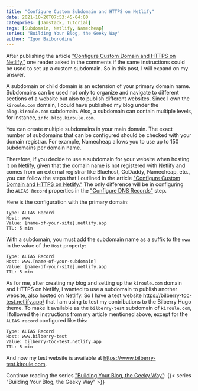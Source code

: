 ```yaml
---
title: "Configure Custom Subdomain and HTTPS on Netlify"
date: 2021-10-20T07:53:45-04:00
categories: [Jamstack, Tutorial]
tags: [Subdomain, Netlify, Namecheap]
series: "Building Your Blog, the Geeky Way"
author: "Igor Baiborodine"
---
```


After publishing the article ["Configure Custom Domain and HTTPS on Netlify,"](/article/configure-custom-domain-and-https-in-netlify) one reader asked in the comments if the same instructions could be used to set up a custom subdomain.
So in this post, I will expand on my answer.

<!--more-->

A subdomain or child domain is an extension of your primary domain name. 
Subdomains can be used not only to organize and navigate to different sections of a website but also to publish different websites. 
Since I own the `kiroule.com` domain, I could have published my blog under the `blog.kiroule.com` subdomain. Also, a subdomain can contain multiple levels, for instance, `info.blog.kiroule.com`.

You can create multiple subdomains in your main domain. 
The exact number of subdomains that can be configured should be checked with your domain registrar. 
For example, Namecheap allows you to use up to 150 subdomains per domain name.

Therefore, if you decide to use a subdomain for your website when hosting it on Netlify, given that the domain name is not registered with Netlify and comes from an external registrar like Bluehost, GoDaddy, Namecheap, etc., you can follow the steps that I outlined in the article ["Configure Custom Domain and HTTPS on Netlify."](/article/configure-custom-domain-and-https-in-netlify) 
The only difference will be in configuring the `ALIAS Record` properties in the ["Configure DNS Records"](/article/configure-custom-domain-and-https-in-netlify/#configure-dns-records) step.

Here is the configuration with the primary domain:
```plaintext
Type: ALIAS Record
Host: www
Value: [name-of-your-site].netlify.app
TTL: 5 min
```

With a subdomain, you must add the subdomain name as a suffix to the `www` in the value of the `Host` property:
```plaintext
Type: ALIAS Record
Host: www.[name-of-your-subdomain]
Value: [name-of-your-site].netlify.app
TTL: 5 min
```

As for me, after creating my blog and setting up the `kiroule.com` domain and HTTPS on Netlify, I wanted to use a subdomain to publish another website, also hosted on Netlify. 
So I have a test website https://bilberry-toc-test.netlify.app/ that I am using to test my contributions to the Bilberry Hugo theme. 
To make it available as the `bilberry-test` subdomain of `kiroule.com`, I followed the instructions from my article mentioned above, except for the `ALIAS record` configured like this:

```
Type: ALIAS Record
Host: www.bilberry-test
Value: bilberry-toc-test.netlify.app
TTL: 5 min
```
And now my test website is available at https://www.bilberry-test.kiroule.com.

Continue reading the series ["Building Your Blog, the Geeky Way"](/series/building-your-blog-the-geeky-way/):
{{< series "Building Your Blog, the Geeky Way" >}}
